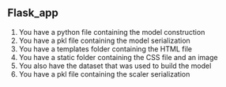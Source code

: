 ## Flask_app

1. You have a python file containing the model construction
2. You have a pkl file containing the model serialization
3. You have a templates folder containing the HTML file
4. You have a static folder containing the CSS file and an image
5. You also have the dataset that was used to build the model
6. You have a pkl file containing the scaler serialization
